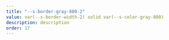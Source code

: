 ```yaml
---
title: "--s-border-gray-800-2"
value: var(--s-border-width-2) solid var(--s-color-gray-800)
description: description
order: 17
---
```

